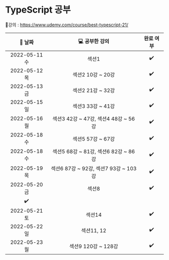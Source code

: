 # TypeScript 공부

:link:강의 : https://www.udemy.com/course/best-typescript-21/

|  :calendar: 날짜   |        :computer: 공부한 강의         |     완료 여부      |
| :----------------: | :-----------------------------------: | :----------------: |
|   2022-05-11 수    |                 섹션1                 | :heavy_check_mark: |
|   2022-05-12 목    |           섹션2 10강 ~ 20강           | :heavy_check_mark: |
|   2022-05-13 금    |           섹션2 21강 ~ 32강           | :heavy_check_mark: |
|   2022-05-15 일    |           섹션3 33강 ~ 41강           | :heavy_check_mark: |
|   2022-05-16 월    | 섹션3 42강 ~ 47강, 섹션4 48강 ~ 56강  | :heavy_check_mark: |
|   2022-05-18 수    |           섹션5 57강 ~ 67강           | :heavy_check_mark: |
|   2022-05-18 수    | 섹션5 68강 ~ 81강, 섹션6 82강 ~ 86강  | :heavy_check_mark: |
|   2022-05-19 목    | 섹션6 87강 ~ 92강, 섹션7 93강 ~ 103강 | :heavy_check_mark: |
|   2022-05-20 금    |                 섹션8                 | :heavy_check_mark: |
| :heavy_check_mark: |
|   2022-05-21 토    |                섹션14                 | :heavy_check_mark: |
|   2022-05-22 일    |              섹션11, 12               | :heavy_check_mark: |
|   2022-05-23 월    |          섹션9 120강 ~ 128강          | :heavy_check_mark: |
